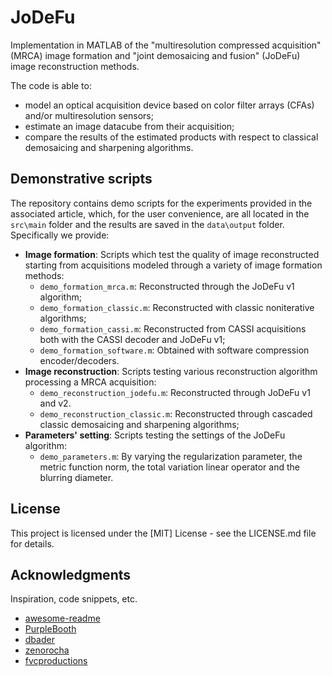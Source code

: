 # JoDeFu

Implementation in MATLAB of the "multiresolution compressed acquisition" (MRCA) image formation and "joint demosaicing and fusion" (JoDeFu) image reconstruction methods.

The code is able to:
- model an optical acquisition device based on color filter arrays (CFAs) and/or multiresolution sensors;
- estimate an image datacube from their acquisition;
- compare the results of the estimated products with respect to classical demosaicing and sharpening algorithms.

## Demonstrative scripts

The repository contains demo scripts for the experiments provided in the associated article, which, for the user convenience, are all located in the `src\main` folder and the results are saved in the `data\output` folder. Specifically we provide:
- **Image formation**: Scripts which test the quality of image reconstructed starting from acquisitions modeled through a variety of image formation methods:
  - `demo_formation_mrca.m`:  Reconstructed through the JoDeFu v1 algorithm;
  - `demo_formation_classic.m`:  Reconstructed with classic noniterative algorithms;
  - `demo_formation_cassi.m`: Reconstructed from CASSI acquisitions both with the CASSI decoder and JoDeFu v1;
  - `demo_formation_software.m`: Obtained with software compression encoder/decoders.
- **Image reconstruction**: Scripts testing various reconstruction algorithm processing a MRCA acquisition:
  - `demo_reconstruction_jodefu.m`: Reconstructed through JoDeFu v1 and v2.
  - `demo_reconstruction_classic.m`: Reconstructed through cascaded classic demosaicing and sharpening algorithms;
- **Parameters' setting**: Scripts testing the settings of the JoDeFu algorithm:
  - `demo_parameters.m`: By varying the regularization parameter, the metric function norm, the total variation linear operator and the blurring diameter.


## License

This project is licensed under the [MIT] License - see the LICENSE.md file for details.

## Acknowledgments

Inspiration, code snippets, etc.
* [awesome-readme](https://github.com/matiassingers/awesome-readme)
* [PurpleBooth](https://gist.github.com/PurpleBooth/109311bb0361f32d87a2)
* [dbader](https://github.com/dbader/readme-template)
* [zenorocha](https://gist.github.com/zenorocha/4526327)
* [fvcproductions](https://gist.github.com/fvcproductions/1bfc2d4aecb01a834b46)